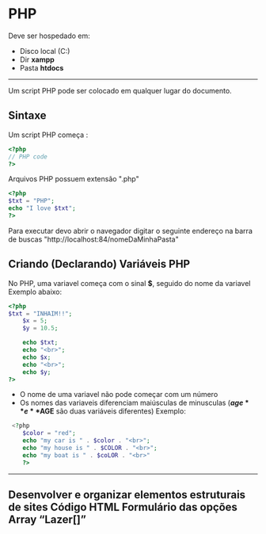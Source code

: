 # PHP 


Deve ser hospedado em:
- Disco local (C:)
- Dir **xampp**
- Pasta **htdocs**
---

Um script PHP pode ser colocado em qualquer lugar do documento.

## Sintaxe 

Um script PHP começa <?php e termina com  ?>:
``````php
<?php
// PHP code
?>
``````
Arquivos PHP possuem extensão ".php"
``````php
<?php
$txt = "PHP";
echo "I love $txt";
?>
``````
Para executar devo abrir o navegador digitar o seguinte endereço na barra de buscas
"http://localhost:84/nomeDaMinhaPasta"

## Criando (Declarando) Variáveis PHP 
No PHP, uma variavel começa com o sinal **$**, seguido do nome da variavel 
Exemplo abaixo: 
``````php
<?php
$txt = "INHAIM!!";
    $x = 5;
    $y = 10.5;

    echo $txt;
    echo "<br>";
    echo $x;
    echo "<br>";
    echo $y;
?>
``````
- O nome de uma variavel não pode começar com um número
- Os nomes das variaveis diferenciam maiúsculas de minusculas (**$age** e **$AGE** são duas variáveis diferentes)
Exemplo: 
``````php
 <?php
    $color = "red";
    echo "my car is " . $color . "<br>";
    echo "my house is " . $COLOR . "<br>";
    echo "my boat is " . $coLOR . "<br>"
    ?> 
``````
---
##  Desenvolver e organizar elementos estruturais de sites Código HTML Formulário das opções Array “Lazer[]”